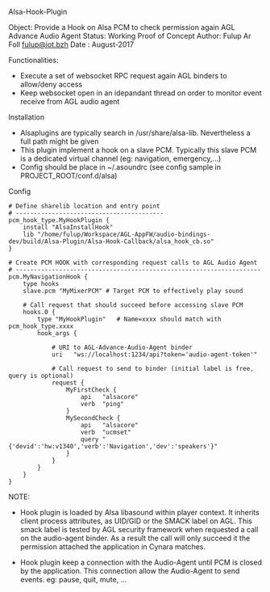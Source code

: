 Alsa-Hook-Plugin

Object: Provide a Hook on Alsa PCM to check permission again AGL Advance Audio Agent
Status: Working Proof of Concept
Author: Fulup Ar Foll fulup@iot.bzh
Date  : August-2017

Functionalities:
 - Execute a set of websocket RPC request again AGL binders to allow/deny access
 - Keep websocket open in an idepandant thread on order to monitor event receive from AGL audio agent 

Installation
 - Alsaplugins are typically search in /usr/share/alsa-lib. Nevertheless a full path might be given
 - This plugin implement a hook on a slave PCM. Typically this slave PCM is a dedicated virtual channel (eg: navigation, emergency,...)
 - Config should be place in ~/.asoundrc (see config sample in PROJECT_ROOT/conf.d/alsa)

Config
```
# Define sharelib location and entry point
# -----------------------------------------
pcm_hook_type.MyHookPlugin {
    install "AlsaInstallHook" 
    lib "/home/fulup/Workspace/AGL-AppFW/audio-bindings-dev/build/Alsa-Plugin/Alsa-Hook-Callback/alsa_hook_cb.so"
}

# Create PCM HOOK with corresponding request calls to AGL Audio Agent
# --------------------------------------------------------------------
pcm.MyNavigationHook {
    type hooks
    slave.pcm "MyMixerPCM" # Target PCM to effectively play sound 

    # Call request that should succeed before accessing slave PCM
    hooks.0 {
        type "MyHookPlugin"   # Name=xxxx should match with pcm_hook_type.xxxx
        hook_args {

            # URI to AGL-Advance-Audio-Agent binder
            uri   "ws://localhost:1234/api?token='audio-agent-token'"

            # Call request to send to binder (initial label is free, query is optional)
            request {
                MyFirstCheck {
                    api   "alsacore"
                    verb  "ping"
                } 
                MySecondCheck {
                    api   "alsacore"
                    verb  "ucmset"
                    query "{'devid':'hw:v1340','verb':'Navigation','dev':'speakers'}"
                }    
            }
        }
    }
}

```

NOTE: 

* Hook plugin is loaded by Alsa libasound within player context. It inherits client process attributes, as UID/GID or
the SMACK label on AGL. This smack label is tested by AGL security framework when requested a call on the audio-agent binder.
As a result the call will only succeed it the permission attached the application in Cynara matches. 

* Hook plugin keep a connection with the Audio-Agent until PCM is closed by the application. This connection allow the
Audio-Agent to send events. eg: pause, quit, mute, ...